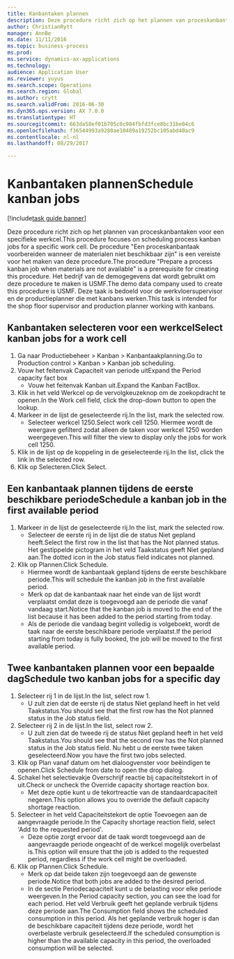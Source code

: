 ```yaml
--- 
title: Kanbantaken plannen
description: Deze procedure richt zich op het plannen van proceskanbantaken voor een specifieke werkcel.
author: ChristianRytt
manager: AnnBe
ms.date: 11/11/2016
ms.topic: business-process
ms.prod: 
ms.service: dynamics-ax-applications
ms.technology: 
audience: Application User
ms.reviewer: yuyus
ms.search.scope: Operations
ms.search.region: Global
ms.author: crytt
ms.search.validFrom: 2016-06-30
ms.dyn365.ops.version: AX 7.0.0
ms.translationtype: HT
ms.sourcegitcommit: 663da58ef01b705c0c984fbfd3fce8bc31be04c6
ms.openlocfilehash: f36544993a9280ae10489a19252bc105abd40ac9
ms.contentlocale: nl-nl
ms.lasthandoff: 08/29/2017

---
```

# <a name="schedule-kanban-jobs"></a><span data-ttu-id="1d9cf-103">Kanbantaken plannen</span><span class="sxs-lookup"><span data-stu-id="1d9cf-103">Schedule kanban jobs</span></span>

[!include[task guide banner](../../includes/task-guide-banner.md)]

<span data-ttu-id="1d9cf-104">Deze procedure richt zich op het plannen van proceskanbantaken voor een specifieke werkcel.</span><span class="sxs-lookup"><span data-stu-id="1d9cf-104">This procedure focuses on scheduling process kanban jobs for a specific work cell.</span></span> <span data-ttu-id="1d9cf-105">De procedure "Een proceskanbantaak voorbereiden wanneer de materialen niet beschikbaar zijn" is een vereiste voor het maken van deze procedure.</span><span class="sxs-lookup"><span data-stu-id="1d9cf-105">The procedure "Prepare a process kanban job when materials are not available" is a prerequisite for creating this procedure.</span></span> <span data-ttu-id="1d9cf-106">Het bedrijf van de demogegevens dat wordt gebruikt om deze procedure te maken is USMF.</span><span class="sxs-lookup"><span data-stu-id="1d9cf-106">The demo data company used to create this procedure is USMF.</span></span> <span data-ttu-id="1d9cf-107">Deze taak is bedoeld voor de werkvloersupervisor en de productieplanner die met kanbans werken.</span><span class="sxs-lookup"><span data-stu-id="1d9cf-107">This task is intended for the shop floor supervisor and production planner working with kanbans.</span></span>


## <a name="select-kanban-jobs-for-a-work-cell"></a><span data-ttu-id="1d9cf-108">Kanbantaken selecteren voor een werkcel</span><span class="sxs-lookup"><span data-stu-id="1d9cf-108">Select kanban jobs for a work cell</span></span>
1. <span data-ttu-id="1d9cf-109">Ga naar Productiebeheer > Kanban > Kanbantaakplanning.</span><span class="sxs-lookup"><span data-stu-id="1d9cf-109">Go to Production control > Kanban > Kanban job scheduling.</span></span>
2. <span data-ttu-id="1d9cf-110">Vouw het feitenvak Capaciteit van periode uit</span><span class="sxs-lookup"><span data-stu-id="1d9cf-110">Expand the Period capacity fact box</span></span>
    * <span data-ttu-id="1d9cf-111">Vouw het feitenvak Kanban uit.</span><span class="sxs-lookup"><span data-stu-id="1d9cf-111">Expand the Kanban FactBox.</span></span>  
3. <span data-ttu-id="1d9cf-112">Klik in het veld Werkcel op de vervolgkeuzeknop om de zoekopdracht te openen.</span><span class="sxs-lookup"><span data-stu-id="1d9cf-112">In the Work cell field, click the drop-down button to open the lookup.</span></span>
4. <span data-ttu-id="1d9cf-113">Markeer in de lijst de geselecteerde rij.</span><span class="sxs-lookup"><span data-stu-id="1d9cf-113">In the list, mark the selected row.</span></span>
    * <span data-ttu-id="1d9cf-114">Selecteer werkcel 1250.</span><span class="sxs-lookup"><span data-stu-id="1d9cf-114">Select work cell 1250.</span></span> <span data-ttu-id="1d9cf-115">Hiermee wordt de weergave gefilterd zodat alleen de taken voor werkcel 1250 worden weergegeven.</span><span class="sxs-lookup"><span data-stu-id="1d9cf-115">This will filter the view to display only the jobs for work cell 1250.</span></span>  
5. <span data-ttu-id="1d9cf-116">Klik in de lijst op de koppeling in de geselecteerde rij.</span><span class="sxs-lookup"><span data-stu-id="1d9cf-116">In the list, click the link in the selected row.</span></span>
6. <span data-ttu-id="1d9cf-117">Klik op Selecteren.</span><span class="sxs-lookup"><span data-stu-id="1d9cf-117">Click Select.</span></span>

## <a name="schedule-a-kanban-job-in-the-first-available-period"></a><span data-ttu-id="1d9cf-118">Een kanbantaak plannen tijdens de eerste beschikbare periode</span><span class="sxs-lookup"><span data-stu-id="1d9cf-118">Schedule a kanban job in the first available period</span></span>
1. <span data-ttu-id="1d9cf-119">Markeer in de lijst de geselecteerde rij.</span><span class="sxs-lookup"><span data-stu-id="1d9cf-119">In the list, mark the selected row.</span></span>
    * <span data-ttu-id="1d9cf-120">Selecteer de eerste rij in de lijst die de status Niet gepland heeft.</span><span class="sxs-lookup"><span data-stu-id="1d9cf-120">Select the first row in the list that has the Not planned status.</span></span> <span data-ttu-id="1d9cf-121">Het gestippelde pictogram in het veld Taakstatus geeft Niet gepland aan.</span><span class="sxs-lookup"><span data-stu-id="1d9cf-121">The dotted icon in the Job status field indicates not planned.</span></span>  
2. <span data-ttu-id="1d9cf-122">Klik op Plannen.</span><span class="sxs-lookup"><span data-stu-id="1d9cf-122">Click Schedule.</span></span>
    * <span data-ttu-id="1d9cf-123">Hiermee wordt de kanbantaak gepland tijdens de eerste beschikbare periode.</span><span class="sxs-lookup"><span data-stu-id="1d9cf-123">This will schedule the kanban job in the first available period.</span></span>  
    * <span data-ttu-id="1d9cf-124">Merk op dat de kanbantaak naar het einde van de lijst wordt verplaatst omdat deze is toegevoegd aan de periode die vanaf vandaag start.</span><span class="sxs-lookup"><span data-stu-id="1d9cf-124">Notice that the kanban job is moved to the end of the list because it has been added to the period starting from today.</span></span>  
    * <span data-ttu-id="1d9cf-125">Als de periode die vandaag begint volledig is volgeboekt, wordt de taak naar de eerste beschikbare periode verplaatst.</span><span class="sxs-lookup"><span data-stu-id="1d9cf-125">If the period starting from today is fully booked, the job will be moved to the first available period.</span></span>  

## <a name="schedule-two-kanban-jobs-for-a-specific-day"></a><span data-ttu-id="1d9cf-126">Twee kanbantaken plannen voor een bepaalde dag</span><span class="sxs-lookup"><span data-stu-id="1d9cf-126">Schedule two kanban jobs for a specific day</span></span>
1. <span data-ttu-id="1d9cf-127">Selecteer rij 1 in de lijst.</span><span class="sxs-lookup"><span data-stu-id="1d9cf-127">In the list, select row 1.</span></span>
    * <span data-ttu-id="1d9cf-128">U zult zien dat de eerste rij de status Niet gepland heeft in het veld Taakstatus.</span><span class="sxs-lookup"><span data-stu-id="1d9cf-128">You should see that the first row has the Not planned status in the Job status field.</span></span>  
2. <span data-ttu-id="1d9cf-129">Selecteer rij 2 in de lijst.</span><span class="sxs-lookup"><span data-stu-id="1d9cf-129">In the list, select row 2.</span></span>
    * <span data-ttu-id="1d9cf-130">U zult zien dat de tweede rij de status Niet gepland heeft in het veld Taakstatus.</span><span class="sxs-lookup"><span data-stu-id="1d9cf-130">You should see that the second row has the Not planned status in the Job status field.</span></span> <span data-ttu-id="1d9cf-131">Nu hebt u de eerste twee taken geselecteerd.</span><span class="sxs-lookup"><span data-stu-id="1d9cf-131">Now you have the first two jobs selected.</span></span>  
3. <span data-ttu-id="1d9cf-132">Klik op Plan vanaf datum om het dialoogvenster voor beëindigen te openen.</span><span class="sxs-lookup"><span data-stu-id="1d9cf-132">Click Schedule from date to open the drop dialog.</span></span>
4. <span data-ttu-id="1d9cf-133">Schakel het selectievakje Overschrijf reactie bij capaciteitstekort in of uit.</span><span class="sxs-lookup"><span data-stu-id="1d9cf-133">Check or uncheck the Override capacity shortage reaction box.</span></span>
    * <span data-ttu-id="1d9cf-134">Met deze optie kunt u de tekortreactie van de standaardcapaciteit negeren.</span><span class="sxs-lookup"><span data-stu-id="1d9cf-134">This option allows you to override the default capacity shortage reaction.</span></span>  
5. <span data-ttu-id="1d9cf-135">Selecteer in het veld Capaciteitstekort de optie Toevoegen aan de aangevraagde periode.</span><span class="sxs-lookup"><span data-stu-id="1d9cf-135">In the Capacity shortage reaction field, select 'Add to the requested period'.</span></span>
    * <span data-ttu-id="1d9cf-136">Deze optie zorgt ervoor dat de taak wordt toegevoegd aan de aangevraagde periode ongeacht of de werkcel mogelijk overbelast is.</span><span class="sxs-lookup"><span data-stu-id="1d9cf-136">This option will ensure that the job is added to the requested period, regardless if the work cell might be overloaded.</span></span>  
6. <span data-ttu-id="1d9cf-137">Klik op Plannen.</span><span class="sxs-lookup"><span data-stu-id="1d9cf-137">Click Schedule.</span></span>
    * <span data-ttu-id="1d9cf-138">Merk op dat beide taken zijn toegevoegd aan de gewenste periode.</span><span class="sxs-lookup"><span data-stu-id="1d9cf-138">Notice that both jobs are added to the desired period.</span></span>  
    * <span data-ttu-id="1d9cf-139">In de sectie Periodecapaciteit kunt u de belasting voor elke periode weergeven.</span><span class="sxs-lookup"><span data-stu-id="1d9cf-139">In the Period capacity section, you can see the load for each period.</span></span> <span data-ttu-id="1d9cf-140">Het veld Verbruik geeft het geplande verbruik tijdens deze periode aan.</span><span class="sxs-lookup"><span data-stu-id="1d9cf-140">The Consumption field shows the scheduled consumption in this period.</span></span> <span data-ttu-id="1d9cf-141">Als het geplande verbruik hoger is dan de beschikbare capaciteit tijdens deze periode, wordt het overbelaste verbruik geselecteerd.</span><span class="sxs-lookup"><span data-stu-id="1d9cf-141">If the scheduled consumption is higher than the available capacity in this period, the overloaded consumption will be selected.</span></span>  


